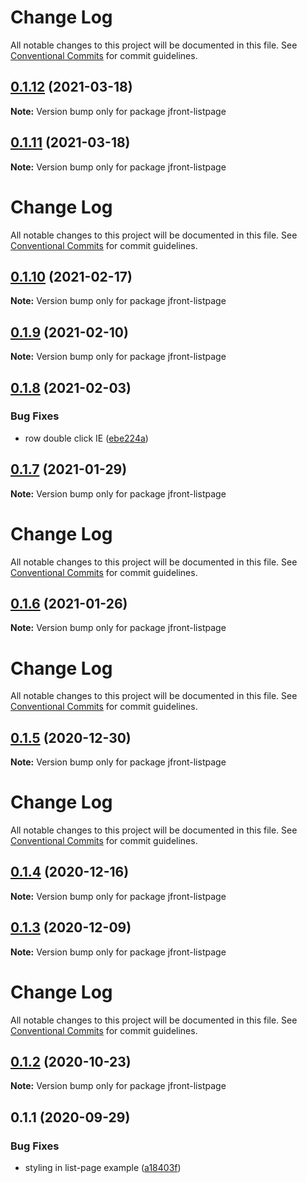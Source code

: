 # Change Log

All notable changes to this project will be documented in this file.
See [Conventional Commits](https://conventionalcommits.org) for commit guidelines.

## [0.1.12](https://github.com/Jepria/jfront-ui/compare/jfront-listpage@0.1.11...jfront-listpage@0.1.12) (2021-03-18)

**Note:** Version bump only for package jfront-listpage





## [0.1.11](https://github.com/Jepria/jfront-ui/compare/jfront-listpage@0.1.10...jfront-listpage@0.1.11) (2021-03-18)

**Note:** Version bump only for package jfront-listpage





# Change Log

All notable changes to this project will be documented in this file. See
[Conventional Commits](https://conventionalcommits.org) for commit guidelines.

## [0.1.10](https://github.com/Jepria/jfront-ui/compare/jfront-listpage@0.1.9...jfront-listpage@0.1.10) (2021-02-17)

**Note:** Version bump only for package jfront-listpage

## [0.1.9](https://github.com/Jepria/jfront-ui/compare/jfront-listpage@0.1.8...jfront-listpage@0.1.9) (2021-02-10)

**Note:** Version bump only for package jfront-listpage

## [0.1.8](https://github.com/Jepria/jfront-ui/compare/jfront-listpage@0.1.7...jfront-listpage@0.1.8) (2021-02-03)

### Bug Fixes

- row double click IE
  ([ebe224a](https://github.com/Jepria/jfront-ui/commit/ebe224ad380134c34010019fb92c0f5eb90e21f2))

## [0.1.7](https://github.com/Jepria/jfront-ui/compare/jfront-listpage@0.1.6...jfront-listpage@0.1.7) (2021-01-29)

**Note:** Version bump only for package jfront-listpage

# Change Log

All notable changes to this project will be documented in this file. See
[Conventional Commits](https://conventionalcommits.org) for commit guidelines.

## [0.1.6](https://github.com/Jepria/jfront-ui/compare/jfront-listpage@0.1.5...jfront-listpage@0.1.6) (2021-01-26)

**Note:** Version bump only for package jfront-listpage

# Change Log

All notable changes to this project will be documented in this file. See
[Conventional Commits](https://conventionalcommits.org) for commit guidelines.

## [0.1.5](https://github.com/Jepria/jfront-ui/compare/jfront-listpage@0.1.4...jfront-listpage@0.1.5) (2020-12-30)

**Note:** Version bump only for package jfront-listpage

# Change Log

All notable changes to this project will be documented in this file. See
[Conventional Commits](https://conventionalcommits.org) for commit guidelines.

## [0.1.4](https://github.com/Jepria/jfront-ui/compare/jfront-listpage@0.1.3...jfront-listpage@0.1.4) (2020-12-16)

**Note:** Version bump only for package jfront-listpage

## [0.1.3](https://github.com/Jepria/jfront-ui/compare/jfront-listpage@0.1.2...jfront-listpage@0.1.3) (2020-12-09)

**Note:** Version bump only for package jfront-listpage

# Change Log

All notable changes to this project will be documented in this file. See
[Conventional Commits](https://conventionalcommits.org) for commit guidelines.

## [0.1.2](https://github.com/Jepria/jfront-ui/compare/jfront-listpage@0.1.1...jfront-listpage@0.1.2) (2020-10-23)

**Note:** Version bump only for package jfront-listpage

## 0.1.1 (2020-09-29)

### Bug Fixes

- styling in list-page example
  ([a18403f](https://github.com/Jepria/jfront-ui/commit/a18403f091c1150ba3326816f9f08fbfc1931183))
